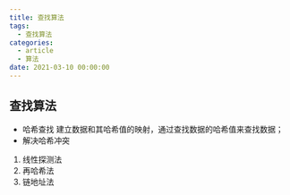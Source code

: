 ```yaml
---
title: 查找算法
tags:
  - 查找算法
categories:
  - article
  - 算法
date: 2021-03-10 00:00:00
---
```


<style>
.center {
width: auto;
display: table;
margin - left: auto;
margin - right: auto;
}
// 图片居中
img {
position: relative;
left: 50%;
transform: translateX(-50%);
}
</style>

## 查找算法

- 哈希查找
  建立数据和其哈希值的映射，通过查找数据的哈希值来查找数据；
- 解决哈希冲突

1. 线性探测法
2. 再哈希法
3. 链地址法
